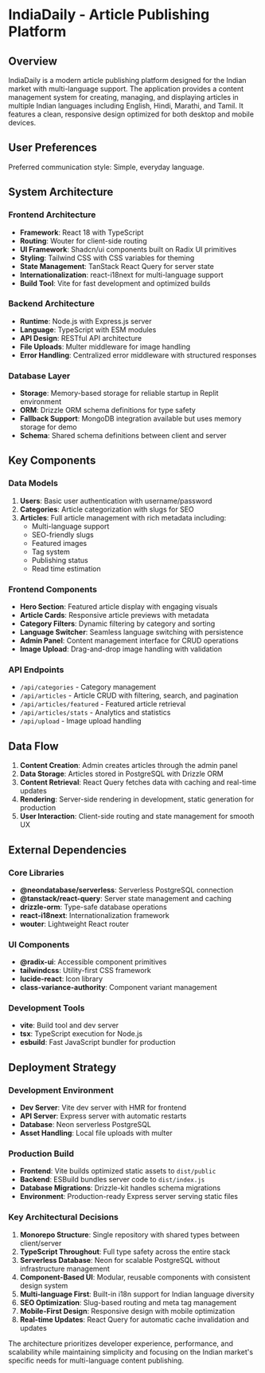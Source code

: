 # IndiaDaily - Article Publishing Platform

## Overview

IndiaDaily is a modern article publishing platform designed for the Indian market with multi-language support. The application provides a content management system for creating, managing, and displaying articles in multiple Indian languages including English, Hindi, Marathi, and Tamil. It features a clean, responsive design optimized for both desktop and mobile devices.

## User Preferences

Preferred communication style: Simple, everyday language.

## System Architecture

### Frontend Architecture
- **Framework**: React 18 with TypeScript
- **Routing**: Wouter for client-side routing
- **UI Framework**: Shadcn/ui components built on Radix UI primitives
- **Styling**: Tailwind CSS with CSS variables for theming
- **State Management**: TanStack React Query for server state
- **Internationalization**: react-i18next for multi-language support
- **Build Tool**: Vite for fast development and optimized builds

### Backend Architecture
- **Runtime**: Node.js with Express.js server
- **Language**: TypeScript with ESM modules
- **API Design**: RESTful API architecture
- **File Uploads**: Multer middleware for image handling
- **Error Handling**: Centralized error middleware with structured responses

### Database Layer
- **Storage**: Memory-based storage for reliable startup in Replit environment
- **ORM**: Drizzle ORM schema definitions for type safety
- **Fallback Support**: MongoDB integration available but uses memory storage for demo
- **Schema**: Shared schema definitions between client and server

## Key Components

### Data Models
1. **Users**: Basic user authentication with username/password
2. **Categories**: Article categorization with slugs for SEO
3. **Articles**: Full article management with rich metadata including:
   - Multi-language support
   - SEO-friendly slugs
   - Featured images
   - Tag system
   - Publishing status
   - Read time estimation

### Frontend Components
- **Hero Section**: Featured article display with engaging visuals
- **Article Cards**: Responsive article previews with metadata
- **Category Filters**: Dynamic filtering by category and sorting
- **Language Switcher**: Seamless language switching with persistence
- **Admin Panel**: Content management interface for CRUD operations
- **Image Upload**: Drag-and-drop image handling with validation

### API Endpoints
- `/api/categories` - Category management
- `/api/articles` - Article CRUD with filtering, search, and pagination
- `/api/articles/featured` - Featured article retrieval
- `/api/articles/stats` - Analytics and statistics
- `/api/upload` - Image upload handling

## Data Flow

1. **Content Creation**: Admin creates articles through the admin panel
2. **Data Storage**: Articles stored in PostgreSQL with Drizzle ORM
3. **Content Retrieval**: React Query fetches data with caching and real-time updates
4. **Rendering**: Server-side rendering in development, static generation for production
5. **User Interaction**: Client-side routing and state management for smooth UX

## External Dependencies

### Core Libraries
- **@neondatabase/serverless**: Serverless PostgreSQL connection
- **@tanstack/react-query**: Server state management and caching
- **drizzle-orm**: Type-safe database operations
- **react-i18next**: Internationalization framework
- **wouter**: Lightweight React router

### UI Components
- **@radix-ui**: Accessible component primitives
- **tailwindcss**: Utility-first CSS framework
- **lucide-react**: Icon library
- **class-variance-authority**: Component variant management

### Development Tools
- **vite**: Build tool and dev server
- **tsx**: TypeScript execution for Node.js
- **esbuild**: Fast JavaScript bundler for production

## Deployment Strategy

### Development Environment
- **Dev Server**: Vite dev server with HMR for frontend
- **API Server**: Express server with automatic restarts
- **Database**: Neon serverless PostgreSQL
- **Asset Handling**: Local file uploads with multer

### Production Build
- **Frontend**: Vite builds optimized static assets to `dist/public`
- **Backend**: ESBuild bundles server code to `dist/index.js`
- **Database Migrations**: Drizzle-kit handles schema migrations
- **Environment**: Production-ready Express server serving static files

### Key Architectural Decisions

1. **Monorepo Structure**: Single repository with shared types between client/server
2. **TypeScript Throughout**: Full type safety across the entire stack
3. **Serverless Database**: Neon for scalable PostgreSQL without infrastructure management
4. **Component-Based UI**: Modular, reusable components with consistent design system
5. **Multi-language First**: Built-in i18n support for Indian language diversity
6. **SEO Optimization**: Slug-based routing and meta tag management
7. **Mobile-First Design**: Responsive design with mobile optimization
8. **Real-time Updates**: React Query for automatic cache invalidation and updates

The architecture prioritizes developer experience, performance, and scalability while maintaining simplicity and focusing on the Indian market's specific needs for multi-language content publishing.